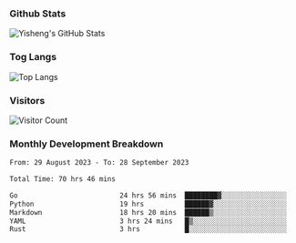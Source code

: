 ### Github Stats
![Yisheng's GitHub Stats](https://github-readme-stats-9qabuvhk1-gongyisheng.vercel.app/api?username=gongyisheng&count_private=true&show_icons=true)
### Tog Langs
![Top Langs](https://github-readme-stats-9qabuvhk1-gongyisheng.vercel.app/api/top-langs/?username=gongyisheng&layout=compact)
### Visitors
![Visitor Count](https://profile-counter.glitch.me/gongyisheng/count.svg)
### Monthly Development Breakdown
<!--START_SECTION:waka-->

```txt
From: 29 August 2023 - To: 28 September 2023

Total Time: 70 hrs 46 mins

Go                         24 hrs 56 mins  ████████▓░░░░░░░░░░░░░░░░   35.24 %
Python                     19 hrs          ██████▓░░░░░░░░░░░░░░░░░░   26.86 %
Markdown                   18 hrs 20 mins  ██████▒░░░░░░░░░░░░░░░░░░   25.92 %
YAML                       3 hrs 24 mins   █▒░░░░░░░░░░░░░░░░░░░░░░░   04.81 %
Rust                       3 hrs           █░░░░░░░░░░░░░░░░░░░░░░░░   04.24 %
```

<!--END_SECTION:waka-->
